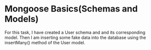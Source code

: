 # Mongoose Basics(Schemas and Models)

For this task, I have created a User schema and and its corresponding model. Then I am inserting some fake data into the database using the insertMany() method of the User model.